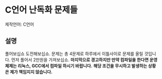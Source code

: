 # C언어 난독화 문제들
제작언어: C언어
## 설명
풀어보십쇼 도전해보십쇼. 문제는 총 4문제로 하루에서 이틀사이로 문제를 올릴 것입니다.
먼저 풀어서 2만원을 가져보십쇼.
**마지막으로 경고하지만 만약 컴파일을 한다면 운영체제는 리눅스, GCC에서 컴파일 하시기 바랍니다.** 
**해당 조건을 무시하고 발생하는 상황은 제가 책임지지 않습니다.**